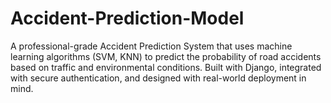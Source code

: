 # Accident-Prediction-Model
A professional-grade Accident Prediction System that uses machine learning algorithms (SVM, KNN) to predict the probability of road accidents based on traffic and environmental conditions. Built with Django, integrated with secure authentication, and designed with real-world deployment in mind.
